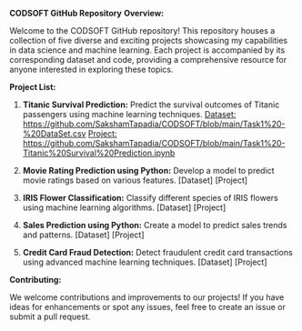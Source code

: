**CODSOFT GitHub Repository**
**Overview:**

Welcome to the CODSOFT GitHub repository! This repository houses a collection of five diverse and exciting projects showcasing my capabilities in data science and machine learning. Each project is accompanied by its corresponding dataset and code, providing a comprehensive resource for anyone interested in exploring these topics.

**Project List:**

1. **Titanic Survival Prediction:**
   Predict the survival outcomes of Titanic passengers using machine learning techniques.
   <u>Dataset:</u>
   https://github.com/SakshamTapadia/CODSOFT/blob/main/Task1%20-%20DataSet.csv
   <u>Project:</u>
   https://github.com/SakshamTapadia/CODSOFT/blob/main/Task1%20-Titanic%20Survival%20Prediction.ipynb
   
3. **Movie Rating Prediction using Python:**
   Develop a model to predict movie ratings based on various features.
   [Dataset]
   [Project]

4. **IRIS Flower Classification:**
   Classify different species of IRIS flowers using machine learning algorithms.
   [Dataset]
   [Project]

5. **Sales Prediction using Python:**
   Create a model to predict sales trends and patterns.
   [Dataset]
   [Project]

6. **Credit Card Fraud Detection:**
   Detect fraudulent credit card transactions using advanced machine learning techniques.
   [Dataset]
   [Project]

**Contributing:**

We welcome contributions and improvements to our projects! If you have ideas for enhancements or spot any issues, feel free to create an issue or submit a pull request.
